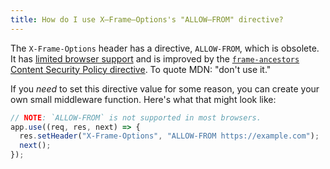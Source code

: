 ```yaml
---
title: How do I use X–Frame–Options's "ALLOW–FROM" directive?
---
```


The `X-Frame-Options` header has a directive, `ALLOW-FROM`, which is obsolete. It has [limited browser support](https://developer.mozilla.org/en-US/docs/Web/HTTP/Headers/X-Frame-Options#Browser_compatibility) and is improved by the [`frame-ancestors` Content Security Policy directive](https://developer.mozilla.org/en-US/docs/Web/HTTP/Headers/Content-Security-Policy/frame-ancestors). To quote MDN: "don't use it."

If you *need* to set this directive value for some reason, you can create your own small middleware function. Here's what that might look like:

```js
// NOTE: `ALLOW-FROM` is not supported in most browsers.
app.use((req, res, next) => {
  res.setHeader("X-Frame-Options", "ALLOW-FROM https://example.com");
  next();
});
```
